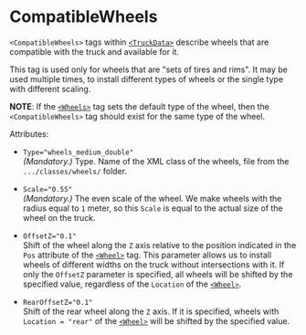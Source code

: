 # CompatibleWheels

`<CompatibleWheels>` tags within [`<TruckData>`][truckdata] describe wheels that are compatible with the truck and available for it.

This tag is used only for wheels that are "sets of tires and rims". It may be used multiple times, to install different types of wheels or the single type with different scaling.

**NOTE**: If the [`<Wheels>`][wheels] tag sets the default type of the wheel, then the `<CompatibleWheels>` tag should exist for the same type of the wheel.


Attributes:

-   `Type="wheels_medium_double"`  
    *(Mandatory.)* Type. Name of the XML class of the wheels, file from the `.../classes/wheels/` folder.


-   `Scale="0.55"`  
    *(Mandatory.)* The even scale of the wheel. We make wheels with the radius equal to `1` meter, so this `Scale` is equal to the actual size of the wheel on the truck.

-   `OffsetZ="0.1"`  
    Shift of the wheel along the `Z` axis relative to the position indicated in the `Pos` attribute of the [`<Wheel>`][wheel] tag. This parameter allows us to install wheels of different widths on the truck without intersections with it. If only the `OffsetZ` parameter is specified, all wheels will be shifted by the specified value, regardless of the `Location` of the [`<Wheel>`][wheel].

-   `RearOffsetZ="0.1"`  
    Shift of the rear wheel along the `Z` axis. If it is specified, wheels with `Location = "rear"` of the [`<Wheel>`][wheel] will be shifted by the specified value.


[truckdata]: ./../index.md
[wheels]: ./../wheels/index.md
[wheel]: ./../wheels/wheel/index.md